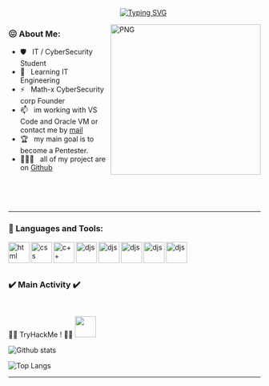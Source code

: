 ㅤㅤㅤㅤㅤㅤㅤㅤㅤㅤㅤㅤㅤㅤㅤㅤㅤ
[![Typing SVG](https://readme-typing-svg.herokuapp.com?font=Fira+code&pause=1000&color=800CF7&width=435&lines=Hi+im+Math-x+Cybersecurity)](https://git.io/typing-svg)

<img align="right" alt="PNG" src="https://cdn.discordapp.com/attachments/416885013175336962/1011308891717513276/3000.png" width="300px"/>



### 😖 About Me:


- 🛡️ &nbsp; IT / CyberSecurity Student
- 🌱 &nbsp; Learning IT Engineering 
- ⚡ &nbsp; Math-x CyberSecurity corp Founder
- 📫 &nbsp; im working with VS Code and Oracle VM or contact me by [mail](mailto:mrtamarelle@gmail.com?subject=[Contact])
- 🏆 &nbsp; my main goal is to become a Pentester.
- 👨🏻‍💻 &nbsp; all of my project are on [Github](https://github.com/Math-x-io?tab=repositories)



<br>
<br>
<br>

<hr>

### 🔨 Languages and Tools:

<a href="https://nodejs.org" target="_blank"><img align="left" alt="html" height ="42px" src="https://cdn.discordapp.com/attachments/416885013175336962/1011335544371949679/unknown.png"></a> 

<a href="https://nodejs.org" target="_blank"><img align="left" alt="css" height ="42px" src="https://cdn.discordapp.com/attachments/416885013175336962/1011335717877731338/unknown.png"></a> 
 
<a href="https://nodejs.org" target="_blank"><img align="left" alt="c++" height ="42px" src="https://cdn.discordapp.com/attachments/416885013175336962/1011321182764662834/kisspng-the-c-programming-language-computer-icons-comput-programming-5acadc2e16ef78.280689641523244078094.png"></a> 
      
<a href="https://nodejs.org" target="_blank"><img align="left" alt="djs" height ="42px" src="https://cdn.discordapp.com/attachments/852902611824410634/915243410414272572/PikPng.com_python-logo-png_2301371.png"></a>


<a href="https://nodejs.org" target="_blank"><img align="left" alt="djs" height ="42px" src="https://cdn.discordapp.com/attachments/852902611824410634/915241693748547604/unknown.png"></a>


<a href="https://nodejs.org" target="_blank"><img align="left" alt="djs" height ="42px" src="https://cdn.discordapp.com/attachments/416885013175336962/1011318156133937254/unknown.png"></a>

<a href="https://nodejs.org" target="_blank"><img align="left" alt="djs" height ="42px" src="https://cdn.discordapp.com/attachments/416885013175336962/1011321617995006063/unknown.png"></a>

<a href="https://nodejs.org" target="_blank"><img align="left" alt="djs" height ="42px" src="https://cdn.discordapp.com/attachments/416885013175336962/1011317899476095067/unknown.png"></a>





<br><br><br>
### ✔️ Main Activity ✔️
<br>
<p align=center>
  <div align=center>
   </div>

 
 🐱‍💻 TryHackMe ! 🐱‍💻 <a href="https://tryhackme.com/p/0nizuk4"> <img src="https://cdn.discordapp.com/attachments/416885013175336962/1011314263979196576/THMlogo-gray_scale.png" height ="42px"></a>
 

</p>

![Github stats](https://github-readme-stats.vercel.app/api?username=Math-x-io&count_private=true&theme=tokyonight&show_icons=true)

![Top Langs](https://github-readme-stats.vercel.app/api/top-langs/?username=Math-x-io&layout=compact&theme=tokyonight)

<hr>
